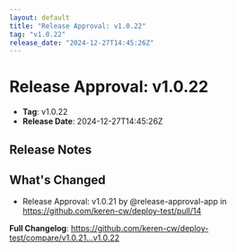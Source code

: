 ```yaml
---
layout: default
title: "Release Approval: v1.0.22"
tag: "v1.0.22"
release_date: "2024-12-27T14:45:26Z"
---
```


# Release Approval: v1.0.22

- **Tag**: v1.0.22
- **Release Date**: 2024-12-27T14:45:26Z

## Release Notes
## What's Changed
* Release Approval: v1.0.21 by @release-approval-app in https://github.com/keren-cw/deploy-test/pull/14


**Full Changelog**: https://github.com/keren-cw/deploy-test/compare/v1.0.21...v1.0.22
